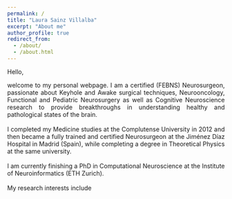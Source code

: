 ```yaml
---
permalink: /
title: "Laura Sainz Villalba" 
excerpt: "About me"
author_profile: true
redirect_from: 
  - /about/
  - /about.html
---
```

[//]: <> (Forma parte de la página principal)

Hello,

<div style="text-align: justify"> welcome to my personal webpage. I am a certified (FEBNS) Neurosurgeon, passionate about Keyhole and Awake surgical techniques, Neurooncology, Functional and Pediatric Neurosurgery as well as Cognitive Neuroscience research to provide breakthroughs in understanding healthy and pathological states of the brain. </div> <br>
<div style="text-align: justify"> I completed my Medicine studies at the Complutense University in 2012 and then became a fully trained and certified Neurosurgeon at the Jiménez Díaz Hospital in Madrid (Spain), while completing a degree in Theoretical Physics at the same university.</div> <br>
<div style="text-align: justify"> I am currently finishing a PhD in Computational Neuroscience at the Institute of Neuroinformatics (ETH Zurich). </div> 
<br>
My research interests include 
